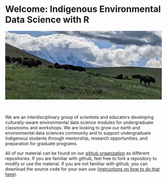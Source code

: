 # Welcome: Indigenous Environmental Data Science with R 

![Alt text: image of alpine lake, conifer trees, and forest.](images/bison.jpg)

</br> 

We are an interdisciplinary group of scientists and educators developing culturally-aware environmental data science modules for undergraduate classrooms and workshops. We are looking to grow our earth and environmental data sciences community and to support undergraduate Indigenous students through mentorship, research opportunities, and preparation for graduate programs.  

All of our material can be found on our [github organization](https://github.com/IndigenousEnvDataSci) as different repositories. If you are familiar with github, feel free to fork a repository to modify or use the material. If you are not familiar with github, you can download the source code for your own use ([instructions on how to do that here](https://docs.github.com/en/get-started/start-your-journey/downloading-files-from-github)). 

```{tableofcontents}
```